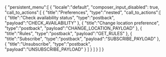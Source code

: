 {
  "persistent_menu":[
    {
      "locale":"default",
      "composer_input_disabled": true,
      "call_to_actions":[
        {
          "title":"Preferences",
          "type":"nested",
          "call_to_actions":[
          	{
              "title":"Check availability status",
              "type":"postback",
              "payload":"CHECK_AVAILABILITY"
        	},
             {
              "title":"Change location preference",
              "type":"postback",
              "payload":"CHANGE_LOCATION_PAYLOAD"
            },
            {
              "title":"Rules",
              "type":"postback",
              "payload":"GET_RULES"
        	},
            {
              "title":"Subscribe",
              "type":"postback",
              "payload":"SUBSCRIBE_PAYLOAD"
            },
            {
              "title":"Unsubscribe",
              "type":"postback",
              "payload":"UNSUBSCRIBE_PAYLOAD"
            }
          ]
        }
      ]
    }
  ]
}